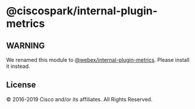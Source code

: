 # @ciscospark/internal-plugin-metrics

## WARNING

We renamed this module to [@webex/internal-plugin-metrics](https://www.npmjs.com/package/@webex/internal-plugin-metrics). Please install it instead.

## License

© 2016-2019 Cisco and/or its affiliates. All Rights Reserved.
